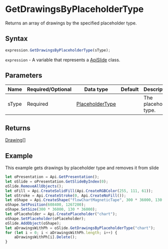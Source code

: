 # GetDrawingsByPlaceholderType

Returns an array of drawings by the specified placeholder type.

## Syntax

```javascript
expression.GetDrawingsByPlaceholderType(sType);
```

`expression` - A variable that represents a [ApiSlide](../ApiSlide.md) class.

## Parameters

| **Name** | **Required/Optional** | **Data type** | **Default** | **Description** |
| ------------- | ------------- | ------------- | ------------- | ------------- |
| sType | Required | [PlaceholderType](../../Enumeration/PlaceholderType.md) |  | The placeholder type. |

## Returns

[Drawing[]](../../Enumeration/Drawing.md)

## Example

This example gets drawings by placeholder type and removes it from slide

```javascript
let oPresentation = Api.GetPresentation();
let oSlide = oPresentation.GetSlideByIndex(0);
oSlide.RemoveAllObjects();
let oFill = Api.CreateSolidFill(Api.CreateRGBColor(255, 111, 61));
let oStroke = Api.CreateStroke(0, Api.CreateNoFill());
let oShape = Api.CreateShape("flowChartMagneticTape", 300 * 36000, 130 * 36000, oFill, oStroke);
oShape.SetPosition(608400, 1267200);
oShape.SetSize(300 * 36000, 130 * 36000);
let oPlaceholder = Api.CreatePlaceholder("chart");
oShape.SetPlaceholder(oPlaceholder);
oSlide.AddObject(oShape);
let aDrawingsWithPh = oSlide.GetDrawingsByPlaceholderType("chart");
for (let i = 0; i < aDrawingsWithPh.length; i++) {
    aDrawingsWithPh[i].Delete();
}

```
